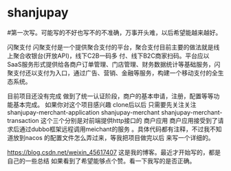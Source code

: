 # shanjupay
#第一次写。可能写的不好也写不的不准确，万事开头难，以后希望能越来越好。

闪聚支付
闪聚支付是一个提供聚合支付的平台，聚合支付目前主要的做法就是线上聚合收银台(开放API)，线下C2B一码多
付、线下B2C商家扫码。平台应以SaaS服务形式提供给各商户订单管理、门店管理、财务数据统计等基础服务，闪
聚支付还以支付为入口，通过广告、营销、金融等服务，构建一个移动支付的全生态系统。

目前项目还没有完成 做到了统一认证阶段，商户的基本申请，注册，配置等等功能基本完成。
如果你对这个项目感兴趣 clone后以后 只需要先关注关注 shanjupay-merchant-application  shanjupay-merchant  shanjupay-merchant-transaction
这个三个分别是对前端提供http接口的 商户应用 商户应用接受到了请求后通过dubbo框架远程调用meichant的服务 。具体代码都有注释，不过我不知道放到nacos
的配置文件怎么弄过来，等我把项目做完以后 来写一个详细的。


https://blog.csdn.net/weixin_45617407
这是我的博客。最近才开始写的，都是自己的一些总结 如果看到了希望能够点个赞。看一下我写的是否正确。
